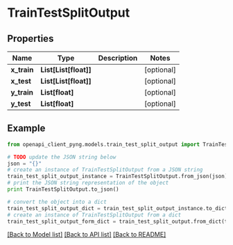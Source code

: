 # TrainTestSplitOutput


## Properties
Name | Type | Description | Notes
------------ | ------------- | ------------- | -------------
**x_train** | **List[List[float]]** |  | [optional] 
**x_test** | **List[List[float]]** |  | [optional] 
**y_train** | **List[float]** |  | [optional] 
**y_test** | **List[float]** |  | [optional] 

## Example

```python
from openapi_client_pyng.models.train_test_split_output import TrainTestSplitOutput

# TODO update the JSON string below
json = "{}"
# create an instance of TrainTestSplitOutput from a JSON string
train_test_split_output_instance = TrainTestSplitOutput.from_json(json)
# print the JSON string representation of the object
print TrainTestSplitOutput.to_json()

# convert the object into a dict
train_test_split_output_dict = train_test_split_output_instance.to_dict()
# create an instance of TrainTestSplitOutput from a dict
train_test_split_output_form_dict = train_test_split_output.from_dict(train_test_split_output_dict)
```
[[Back to Model list]](../README.md#documentation-for-models) [[Back to API list]](../README.md#documentation-for-api-endpoints) [[Back to README]](../README.md)


